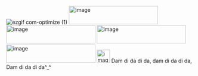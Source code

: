 ![ezgif com-optimize (1)](https://github.com/user-attachments/assets/c211acfd-c2c0-4508-a123-ececccb3dc0e)
<img width="239" height="49" alt="image" src="https://github.com/user-attachments/assets/40f2183d-03b5-4ecd-8bc9-57b56ec1b1a0" /> <img width="239" height="49" alt="image" src="https://github.com/user-attachments/assets/da0ec0ee-0425-43e1-89d5-9c9d40a7fb97" /> <img width="239" height="49" alt="image" src="https://github.com/user-attachments/assets/a56dc5de-49c4-4ea4-8638-addc61fd5ed1" /> <img width="239" height="49" alt="image" src="https://github.com/user-attachments/assets/1c9eb174-789e-4b42-90b7-057495e6def3" /> <img width="35" height="35" alt="image" src="https://github.com/user-attachments/assets/1e68ef4a-bb19-4837-bacd-947f3a156228" /> Dam di da di da, dam di da di da, Dam di da di da^_^




